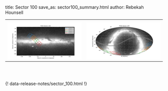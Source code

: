 title: Sector 100
save_as: sector100_summary.html
author: Rebekah Hounsell


<table>
  <tr>
    <th colspan="2" ></th>
  </tr>
  <tr>
    <td width="50%" style = "text-align: center;">
          <img class="img-responsive" style="max-width:100%;" src="images/sector-plots/tess_galactic_sector_100.png"> 
    </td>
   <td width="50%" style = "text-align: center;">
          <img class="img-responsive" style="max-width:100%;" src="images/sector-plots/tess_icrs_sector_100.png">
    </td>
  </tr>
</table>
<br></br>





{! data-release-notes/sector_100.html !}

<!---<img class="img-responsive" style="max-width:90%;" src="images/sector-plots/sector-plots.100.jpeg">--->
